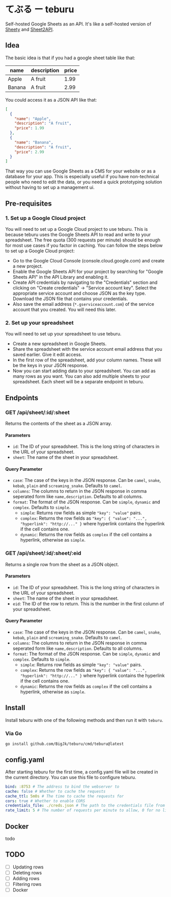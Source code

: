 # てぶる ー teburu

Self-hosted Google Sheets as an API. It's like a self-hosted version of [Sheety](https://sheety.co/) and [Sheet2API](https://sheet2api.com/).

## Idea

The basic idea is that if you had a google sheet table like that:

| name | description | price |
| ---- | ----------- | ----- |
| Apple | A fruit | 1.99 |
| Banana | A fruit | 2.99 |

You could access it as a JSON API like that:

```json
[
  {
    "name": "Apple",
    "description": "A fruit",
    "price": 1.99
  },
  {
    "name": "Banana",
    "description": "A fruit",
    "price": 2.99
  }
]
```

That way you can use Google Sheets as a CMS for your website or as a database for your app. This is especially useful if you have non-technical people who need to edit the data, or you need a quick prototyping solution without having to set up a management ui.

## Pre-requisites

### 1. Set up a Google Cloud project

You will need to set up a Google Cloud project to use teburu. This is because teburu uses the Google Sheets API to read and write to your spreadsheet. The free quota (300 requests per minute) should be enough for most use cases if you factor in caching. You can follow the steps below to set up a Google Cloud project:

- Go to the Google Cloud Console (console.cloud.google.com) and create a new project.
- Enable the Google Sheets API for your project by searching for "Google Sheets API" in the API Library and enabling it.
- Create API credentials by navigating to the "Credentials" section and clicking on "Create credentials" -> "Service account key". Select the appropriate service account and choose JSON as the key type. Download the JSON file that contains your credentials.
- Also save the email address (``*.gserviceaccount.com``) of the service account that you created. You will need this later.

### 2. Set up your spreadsheet

You will need to set up your spreadsheet to use teburu.

- Create a new spreadsheet in Google Sheets.
- Share the spreadsheet with the service account email address that you saved earlier. Give it edit access.
- In the first row of the spreadsheet, add your column names. These will be the keys in your JSON response.
- Now you can start adding data to your spreadsheet. You can add as many rows as you want. You can also add multiple sheets to your spreadsheet. Each sheet will be a separate endpoint in teburu.

## Endpoints

### GET /api/sheet/:id/:sheet

Returns the contents of the sheet as a JSON array.

#### Parameters

- ``id``: The ID of your spreadsheet. This is the long string of characters in the URL of your spreadsheet.
- ``sheet``: The name of the sheet in your spreadsheet.

#### Query Parameter

- ``case``: The case of the keys in the JSON response. Can be ``camel``, ``snake``, ``kebab``, ``plain`` and ``screaming_snake``. Defaults to ``camel``.
- ``columns``: The columns to return in the JSON response in comma seperated form like ``name,description``. Defaults to all columns.
- ``format``: The format of the JSON response. Can be ``simple``, ``dynamic`` and ``complex``. Defaults to ``simple``.
  - ``simple``: Returns row fields as simple ``"key": "value"`` pairs.
  - ``complex``: Returns the row fields as ``"key": { "value": "...", "hyperlink": "http://..." }`` where hyperlink contains the hyperlink if the cell contains one.
  - ``dynamic``: Returns the row fields as ``complex`` if the cell contains a hyperlink, otherwise as ``simple``.

### GET /api/sheet/:id/:sheet/:eid

Returns a single row from the sheet as a JSON object.

#### Parameters

- ``id``: The ID of your spreadsheet. This is the long string of characters in the URL of your spreadsheet.
- ``sheet``: The name of the sheet in your spreadsheet.
- ``eid``: The ID of the row to return. This is the number in the first column of your spreadsheet.

#### Query Parameter

- ``case``: The case of the keys in the JSON response. Can be ``camel``, ``snake``, ``kebab``, ``plain`` and ``screaming_snake``. Defaults to ``camel``.
- ``columns``: The columns to return in the JSON response in comma seperated form like ``name,description``. Defaults to all columns.
- ``format``: The format of the JSON response. Can be ``simple``, ``dynamic`` and ``complex``. Defaults to ``simple``.
    - ``simple``: Returns row fields as simple ``"key": "value"`` pairs.
    - ``complex``: Returns the row fields as ``"key": { "value": "...", "hyperlink": "http://..." }`` where hyperlink contains the hyperlink if the cell contains one.
    - ``dynamic``: Returns the row fields as ``complex`` if the cell contains a hyperlink, otherwise as ``simple``.

## Install

Install teburu with one of the following methods and then run it with ``teburu``.

### Via Go

```go install github.com/BigJk/teburu/cmd/teburu@latest```

## config.yaml

After starting teburu for the first time, a config.yaml file will be created in the current directory. You can use this file to configure teburu.

```yaml
bind: :8753 # The address to bind the webserver to
cache: false # Whether to cache the requests
cache_ttl: 5m0s # The time to cache the requests for
cors: true # Whether to enable CORS
credentials_file: ./creds.json # The path to the credentials file from Google Cloud
rate_limit: 5 # The number of requests per minute to allow, 0 for no limit
```

## Docker

todo

## TODO

- [ ] Updating rows
- [ ] Deleting rows
- [ ] Adding rows
- [ ] Filtering rows
- [ ] Docker